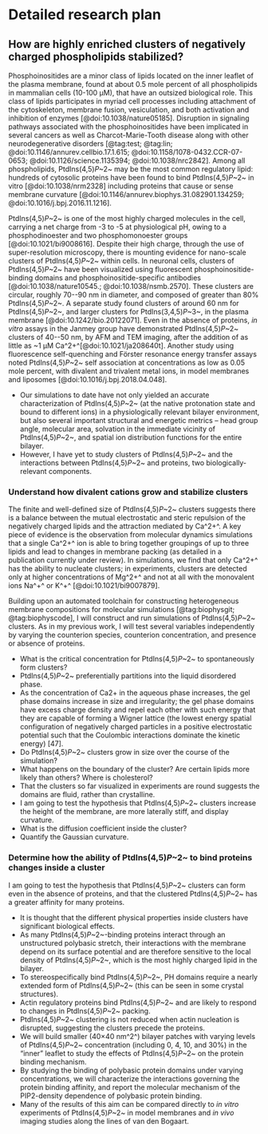 # Detailed research plan

## How are highly enriched clusters of negatively charged phospholipids stabilized?

Phosphoinositides are a minor class of lipids located on the inner leaflet of the plasma membrane, found at about 0.5 mole percent of all phospholipids in mammalian cells (10-100 μM), that have an outsized biological role.
This class of lipids participates in myriad cell processes including attachment of the cytoskeleton, membrane fusion, vesiculation, and both activation and inhibition of enzymes [@doi:10.1038/nature05185].
Disruption in signaling pathways associated with the phosphoinositides have been implicated in several cancers as well as Charcot-Marie-Tooth disease along with other neurodegenerative disorders [@tag:test; @tag:lin; @doi:10.1146/annurev.cellbio.17.1.615; @doi:10.1158/1078-0432.CCR-07-0653; @doi:10.1126/science.1135394; @doi:10.1038/nrc2842].
Among all phospholipids, PtdIns(4,5)*P*~2~ may be the most common regulatory lipid: hundreds of cytosolic proteins have been found to bind PtdIns(4,5)*P*~2~ in vitro [@doi:10.1038/nrm2328] including proteins that cause or sense membrane curvature [@doi:10.1146/annurev.biophys.31.082901.134259; @doi:10.1016/j.bpj.2016.11.1216].

PtdIns(4,5)*P*~2~ is one of the most highly charged molecules in the cell, carrying a net charge from -3 to -5 at physiological pH, owing to a phosphodinoester and two phosphomonoester groups [@doi:10.1021/bi9008616].
Despite their high charge, through the use of super-resolution microscopy, there is mounting evidence for nano-scale clusters of PtdIns(4,5)*P*~2~ within cells. 
In neuronal cells, clusters of PtdIns(4,5)*P*~2~ have been visualized using fluorescent phosphoinositide-binding domains and phosphoinositide-specific antibodies [@doi:10.1038/nature10545.; @doi:10.1038/nsmb.2570].
These clusters are circular, roughly 70--90 nm in diameter, and composed of greater than 80% PtdIns(4,5)*P*~2~. 
A separate study found clusters of around 60 nm for PtdIns(4,5)*P*~2~, and larger clusters for PtdIns(3,4,5)*P*~3~, in the plasma membrane [@doi:10.1242/bio.20122071]. 
Even in the absence of proteins, *in vitro* assays in the Janmey group have demonstrated PtdIns(4,5)*P*~2~ clusters of 40--50 nm, by AFM and TEM imaging, after the addition of as little as ~1  μM Ca^2+^[@doi:10.1021/ja208640t].
Another study using fluorescence self-quenching and Förster resonance energy transfer assays noted PtdIns(4,5)*P*~2~ self association at concentrations as low as 0.05 mole percent, with divalent and trivalent metal ions, in model membranes and liposomes [@doi:10.1016/j.bpj.2018.04.048].

- Our simulations to date have not only yielded an accurate characterization of PtdIns(4,5)*P*~2~ (at the native protonation state and bound to different ions) in a physiologically relevant bilayer environment, but also several important structural and energetic metrics – head group angle, molecular area, solvation in the immediate vicinity of PtdIns(4,5)*P*~2~, and spatial ion distribution functions for the entire bilayer.
- However, I have yet to study clusters of PtdIns(4,5)*P*~2~ and the interactions between PtdIns(4,5)*P*~2~ and proteins, two biologically-relevant components.

### Understand how divalent cations grow and stabilize clusters
The finite and well-defined size of PtdIns(4,5)*P*~2~ clusters suggests there is a balance between the mutual electrostatic and steric repulsion of the negatively charged lipids and the attraction mediated by Ca^2+^.
A key piece of evidence is the observation from molecular dynamics simulations that a single Ca^2+^ ion is able to bring together groupings of up to three lipids and lead to changes in membrane packing (as detailed in a publication currently under review).
In simulations, we find that only Ca^2+^ has the ability to nucleate clusters; in experiments, clusters are detected only at higher concentrations of Mg^2+^ and not at all with the monovalent ions Na^+^ or K^+^ [@doi:10.1021/bi9007879]. 

Building upon an automated toolchain for constructing heterogeneous membrane compositions for molecular simulations [@tag:biophysgit; @tag:biophyscode], I will construct and run simulations of PtdIns(4,5)*P*~2~ clusters.
As in my previous work, I will test several variables independently by varying the counterion species, counterion concentration, and presence or absence of proteins.

- What is the critical concentration for PtdIns(4,5)*P*~2~ to spontaneously form clusters?
- PtdIns(4,5)*P*~2~ preferentially partitions into the liquid disordered phase.
- As the concentration of Ca2+ in the aqueous phase increases, the gel phase domains increase in size and irregularity; the gel phase domains have excess charge density and repel each other with such energy that they are capable of forming a Wigner lattice (the lowest energy spatial configuration of negatively charged particles in a positive electrostatic potential such that the Coulombic interactions dominate the kinetic energy) [47]. 
- Do PtdIns(4,5)*P*~2~ clusters grow in size over the course of the simulation?
- What happens on the boundary of the cluster? Are certain lipids more likely than others? Where is cholesterol?
- That the clusters so far visualized in experiments are round suggests the domains are fluid, rather than crystalline.
- I am going to test the hypothesis that PtdIns(4,5)*P*~2~ clusters increase the height of the membrane, are more laterally stiff, and display curvature.
- What is the diffusion coefficient inside the cluster?
- Quantify the Gaussian curvature.

### Determine how the ability of PtdIns(4,5)*P*~2~ to bind proteins changes inside a cluster
I am going to test the hypothesis that PtdIns(4,5)*P*~2~ clusters can form even in the absence of proteins, and that the clustered PtdIns(4,5)*P*~2~ has a greater affinity for many proteins.

- It is thought that the different physical properties inside clusters have significant biological effects.
- As many PtdIns(4,5)*P*~2~-binding proteins interact through an unstructured polybasic stretch, their interactions with the membrane depend on its surface potential and are therefore sensitive to the local density of PtdIns(4,5)*P*~2~, which is the most highly charged lipid in the bilayer.
- To stereospecifically bind PtdIns(4,5)*P*~2~, PH domains require a nearly extended form of PtdIns(4,5)*P*~2~ (this can be seen in some crystal structures).
- Actin regulatory proteins bind PtdIns(4,5)*P*~2~ and are likely to respond to changes in PtdIns(4,5)*P*~2~ packing.
- PtdIns(4,5)*P*~2~ clustering is not reduced when actin nucleation is disrupted, suggesting the clusters precede the proteins.
- We will build smaller (40×40 nm^2^) bilayer patches with varying levels of PtdIns(4,5)*P*~2~ concentration (including 0, 4, 10, and 30%) in the “inner” leaflet to study the effects of PtdIns(4,5)*P*~2~ on the protein binding mechanism.
- By studying the binding of polybasic protein domains under varying concentrations, we will characterize the interactions governing the protein binding affinity, and report the molecular mechanism of the PIP2-density dependence of polybasic protein binding.
- Many of the results of this aim can be compared directly to *in vitro* experiments of PtdIns(4,5)*P*~2~ in model membranes and *in vivo* imaging studies along the lines of van den Bogaart.
